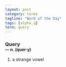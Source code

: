 ```yaml
---
layout: post
category: terms
tagline: "Word of the Day"
tags: [alpha_q]
term: query
---
```


<h3>Query<br/> <small>&mdash; n. (quer<span>&middot;</span>y)</small></h3>
<p><ol><li>a strange vowel</li>
</ol></p>

